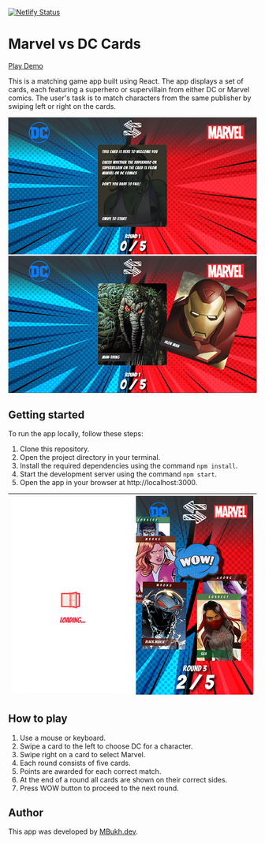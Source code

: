 [![Netlify Status](https://api.netlify.com/api/v1/badges/d6374334-420d-40be-8e7c-caca5a5577f5/deploy-status)](https://app.netlify.com/sites/mbukh-comics-match-game/deploys)

# Marvel vs DC Cards

[Play Demo](https://mbukh-comics-match-game.netlify.app)

This is a matching game app built using React. The app displays a set of cards, each featuring a superhero or supervillain from either DC or Marvel comics. The user's task is to match characters from the same publisher by swiping left or right on the cards.

![image](./docs/screen1.jpg)
![image](./docs/screen2.jpg)

## Getting started

To run the app locally, follow these steps:

1. Clone this repository.
2. Open the project directory in your terminal.
3. Install the required dependencies using the command `npm install`.
4. Start the development server using the command `npm start`.
5. Open the app in your browser at http://localhost:3000.

| ![iPhone screenshot 1](./docs/screen3.jpeg "title-1") | ![iPhone screenshot 1](./docs/screen4.jpeg "title-2") |
| :---------------------------------------------------: | :---------------------------------------------------: |

## How to play

1. Use a mouse or keyboard.
2. Swipe a card to the left to choose DC for a character.
3. Swipe right on a card to select Marvel.
4. Each round consists of five cards.
5. Points are awarded for each correct match.
6. At the end of a round all cards are shown on their correct sides.
7. Press WOW button to proceed to the next round.

## Author

This app was developed by [MBukh.dev](https://mbukh.dev).
